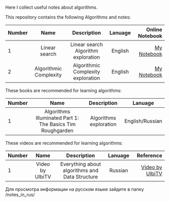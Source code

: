 Here I collect useful notes about algorithms.

This repository contains the following  Algorithms and notes:

| Number        | Name                             | Description                                                   |  Lanuage         |  Online Notebook | 
| ------------- |:--------------------------------:|:-------------------------------------------------------------:|:----------------:|-----------------:|
|  1            |       Linear search                |  Linear search Algorithm exploration                        | English          | [My Notebook](https://colab.research.google.com/github/BISH0808/Algorithms/blob/main/Linear_Search.ipynb)
|  2           |       Algorithmic Complexity        |  Algorithmic Complexity    exploration                      | English          | [My Notebook](https://github.com/BISH0808/Algorithms/tree/main/Algorithmic%20Complexity%20)




 
 These books are recommended for learning algorithms:
 
| Number        | Name                                                                 | Description                               |  Lanuage         |  
| ------------- |:--------------------------------------------------------------------:|:-----------------------------------------:|:----------------:|
|  1            |    Algorithms Illuminated Part 1: The Basics Tim Roughgarden         |  Algorithms exploration                    | English/Russian | 
 




These videos are recommended for learning algorithms:


| Number        | Name                             | Description                                                   |  Lanuage         |  Reference       | 
| ------------- |:--------------------------------:|:-------------------------------------------------------------:|:----------------:|-----------------:|
|  1            |      Video by UlbiTV             |  Everything about algorithms and Data Structure               | Russian          | [Video by UlbiTV](https://www.youtube.com/watch?v=NErrGZ64OdE&list=PLdrkFH5HIVuAJvRhkOs-Mce6MoolrHSUm&index=4&t=3s)


Для просмотра информации на русском языке зайдите в папку /notes_in_rus/
